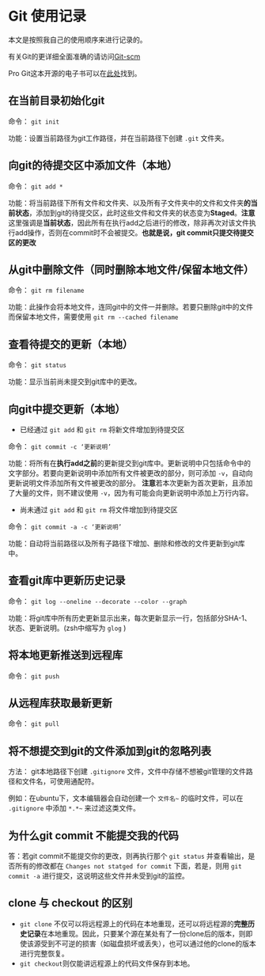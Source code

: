 # Git 使用记录

本文是按照我自己的使用顺序来进行记录的。

有关Git的更详细全面准确的请访问[Git-scm](http://git-scm.com/book/zh)

Pro Git这本开源的电子书可以在[此处](http://git-scm.com/blog/2010/06/09/pro-git-zh.html)找到。

## 在当前目录初始化git

命令： `git init` 

功能：设置当前路径为git工作路径，并在当前路径下创建 `.git` 文件夹。 

## 向git的待提交区中添加文件（本地）

命令： `git add *`

功能：将当前路径下所有文件和文件夹、以及所有子文件夹中的文件和文件夹**的当前状态**，添加到git的待提交区，此时这些文件和文件夹的状态变为**Staged**。**注意**这里强调是**当前状态**，因此所有在执行add之后进行的修改，除非再次对该文件执行add操作，否则在commit时不会被提交。**也就是说，git commit只提交待提交区的更改**

## 从git中删除文件（同时删除本地文件/保留本地文件）

命令： `git rm filename`

功能：此操作会将本地文件，连同git中的文件一并删除。若要只删除git中的文件而保留本地文件，需要使用 `git rm --cached filename`

## 查看待提交的更新（本地）

命令： `git status`

功能：显示当前尚未提交到git库中的更改。

## 向git中提交更新（本地）

- 已经通过 `git add` 和 `git rm` 将新文件增加到待提交区

命令： `git commit -c ‘更新说明’`

功能：将所有在**执行add之前**的更新提交到git库中。更新说明中只包括命令中的文字部分。若要向更新说明中添加所有文件被更改的部分，则可添加 `-v`，自动向更新说明文件添加所有文件被更改的部分。 **注意**若本次更新为首次更新，且添加了大量的文件，则不建议使用 `-v`，因为有可能会向更新说明中添加上万行内容。

- 尚未通过 `git add` 和 `git rm` 将文件增加到待提交区

命令： `git commit -a -c ‘更新说明’`

功能：自动将当前路径以及所有子路径下增加、删除和修改的文件更新到git库中。

## 查看git库中更新历史记录

命令： `git log --oneline --decorate --color --graph`

功能：将git库中所有历史更新显示出来，每次更新显示一行，包括部分SHA-1、状态、更新说明。(zsh中缩写为 `glog` )

## 将本地更新推送到远程库

命令： `git push`

## 从远程库获取最新更新

命令： `git pull`

## 将不想提交到git的文件添加到git的忽略列表

方法： git本地路径下创建 `.gitignore` 文件，文件中存储不想被git管理的文件路径和文件名，可使用通配符。

例如：在ubuntu下，文本编辑器会自动创建一个 `文件名~` 的临时文件，可以在 `.gitignore` 中添加 `*.*~` 来过滤这类文件。

## 为什么git commit 不能提交我的代码

答：若git commit不能提交你的更改，则再执行那个 `git status` 并查看输出，是否所有的修改都在 `Changes not statged for commit` 下面，若是，则用 `git commit -a` 进行提交，这说明这些文件并未受到git的监控。

## clone 与 checkout 的区别

- `git clone` 不仅可以将远程源上的代码在本地重现，还可以将远程源的**完整历史记录**在本地重现。因此，只要某个源在某处有了一份clone后的版本，则即使该源受到不可逆的损害（如磁盘损坏或丢失），也可以通过他的clone的版本进行完整恢复。
- `git checkout`则仅能讲远程源上的代码文件保存到本地。

